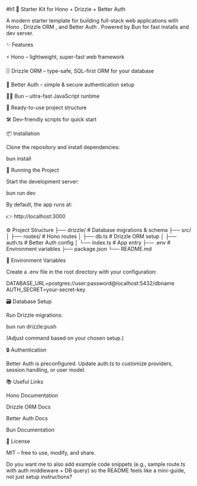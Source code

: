 #h1 🚀 Starter Kit for Hono + Drizzle + Better Auth

A modern starter template for building full-stack web applications with Hono
, Drizzle ORM
, and Better Auth
.
Powered by Bun
 for fast installs and dev server.

✨ Features

⚡ Hono – lightweight, super-fast web framework

🗄 Drizzle ORM – type-safe, SQL-first ORM for your database

🔑 Better Auth – simple & secure authentication setup

🧑‍💻 Bun – ultra-fast JavaScript runtime

📂 Ready-to-use project structure

🛠 Dev-friendly scripts for quick start

📦 Installation

Clone the repository and install dependencies:

bun install

🏃 Running the Project

Start the development server:

bun run dev


By default, the app runs at:

👉 http://localhost:3000

⚙️ Project Structure
├── drizzle/          # Database migrations & schema
├── src/
│   ├── routes/       # Hono routes
│   ├── db.ts         # Drizzle ORM setup
│   ├── auth.ts       # Better Auth config
│   └── index.ts      # App entry
├── .env              # Environment variables
├── package.json
└── README.md

🔧 Environment Variables

Create a .env file in the root directory with your configuration:

DATABASE_URL=postgres://user:password@localhost:5432/dbname
AUTH_SECRET=your-secret-key

🗃 Database Setup

Run Drizzle migrations:

bun run drizzle:push


(Adjust command based on your chosen setup.)

🔒 Authentication

Better Auth is preconfigured.
Update auth.ts to customize providers, session handling, or user model.

📚 Useful Links

Hono Documentation

Drizzle ORM Docs

Better Auth Docs

Bun Documentation

📜 License

MIT – free to use, modify, and share.

Do you want me to also add example code snippets (e.g., sample route.ts with auth middleware + DB query) so the README feels like a mini-guide, not just setup instructions?
